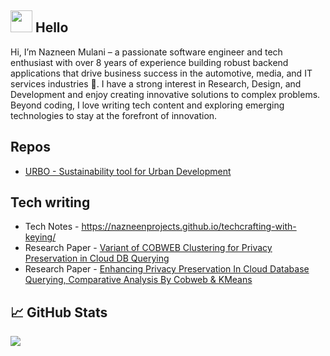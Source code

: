 



## <img src="https://raw.githubusercontent.com/MartinHeinz/MartinHeinz/master/wave.gif" width="35px"> Hello

Hi, I’m Nazneen Mulani – a passionate software engineer and tech enthusiast with over 8 years of experience building robust backend applications that drive business success in the automotive, media, and IT services industries 🚀.
I have a strong interest in Research, Design, and Development and enjoy creating innovative solutions to complex problems. Beyond coding, I love writing tech content and exploring emerging technologies to stay at the forefront of innovation.

## Repos
* [URBO - Sustainability tool for Urban Development ](https://github.com/nazneenprojects/urbo?tab=readme-ov-file)


## Tech writing
* Tech Notes - https://nazneenprojects.github.io/techcrafting-with-keying/
* Research Paper - [Variant of COBWEB Clustering for Privacy Preservation in Cloud DB Querying](https://www.sciencedirect.com/science/article/pii/S1877050915005359)
* Research Paper - [Enhancing Privacy Preservation In Cloud Database Querying, Comparative Analysis By Cobweb & KMeans](https://www.ripublication.com/Volume/ijaerv10n12.htm)


## &#x1f4c8; GitHub Stats

<a href="https://github.com/MartinHeinz/MartinHeinz">
  <img align="center" src="https://github-readme-stats.vercel.app/api/top-langs/?username=nazneenprojects&hide=html,tex&title_color=ffffff&text_color=c9cacc&icon_color=2bbc8a&bg_color=1d1f21&langs_count=3" />
</a>
